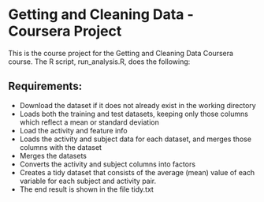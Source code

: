 # Getting and Cleaning Data - Coursera Project

This is the course project for the Getting and Cleaning Data Coursera course. The R script, run_analysis.R, does the following:

## Requirements:
  * Download the dataset if it does not already exist in the working directory
  * Loads both the training and test datasets, keeping only those columns which reflect a mean or standard deviation
  * Load the activity and feature info
  * Loads the activity and subject data for each dataset, and merges those columns with the dataset
  * Merges the datasets
  * Converts the activity and subject columns into factors
  * Creates a tidy dataset that consists of the average (mean) value of each variable for each subject and activity pair.
  * The end result is shown in the file tidy.txt
